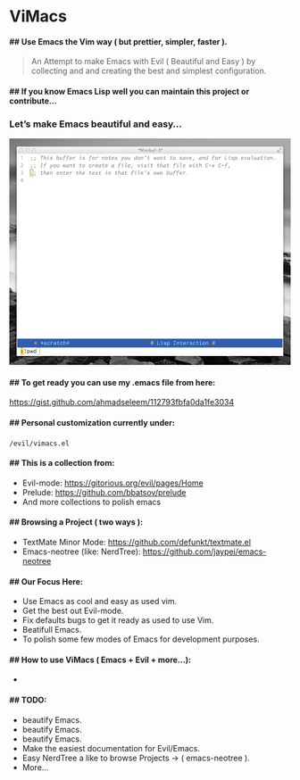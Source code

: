 ViMacs
======

#### ## Use Emacs the Vim way ( but prettier, simpler, faster ).

> An Attempt to make Emacs with Evil ( Beautiful and Easy ) by collecting and and creating the best and simplest configuration.


#### ## If you know Emacs Lisp well you can maintain this project or contribute…

### Let’s make Emacs beautiful and easy…


![IMAGE](https://raw.githubusercontent.com/ahmadseleem/ViMacs/master/ViMacs.png)



#### ## To get ready you can use my .emacs file from here:
https://gist.github.com/ahmadseleem/112793fbfa0da1fe3034


#### ## Personal customization currently under:
`/evil/vimacs.el`


#### ## This is a collection from:
- Evil-mode: https://gitorious.org/evil/pages/Home
- Prelude: https://github.com/bbatsov/prelude
- And more collections to polish emacs


#### ## Browsing a Project ( two ways ):
- TextMate Minor Mode: https://github.com/defunkt/textmate.el
- Emacs-neotree (like: NerdTree): https://github.com/jaypei/emacs-neotree


#### ## Our Focus Here:
- Use Emacs as cool and easy as used vim.
- Get the best out Evil-mode.
- Fix defaults bugs to get it ready as used to use Vim.
- Beatifull Emacs.
- To polish some few modes of Emacs for development purposes.


#### ## How to use ViMacs ( Emacs + Evil + more...):
-


#### ## TODO:
- beautify Emacs.
- beautify Emacs.
- beautify Emacs.
- Make the easiest documentation for Evil/Emacs.
- Easy NerdTree a like to browse Projects -> ( emacs-neotree ).
- More…
